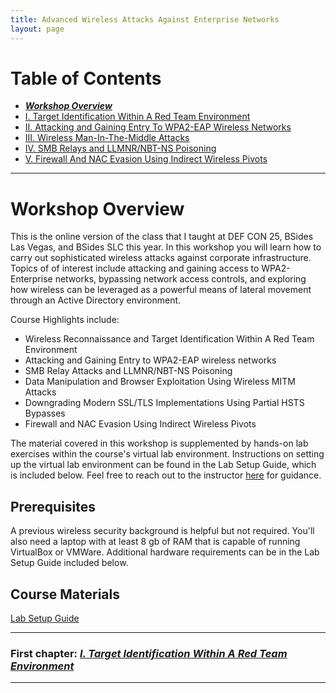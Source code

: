 ```yaml
---
title: Advanced Wireless Attacks Against Enterprise Networks
layout: page
---
```


# Table of Contents

   * ***[Workshop Overview](http://solstice.sh/workshops/advanced-wireless-attacks/)***
   * [I. Target Identification Within A Red Team Environment](http://solstice.sh/workshops/advanced-wireless-attacks/i-target-identification-within-a-red-team-environment/)
   * [II. Attacking and Gaining Entry To WPA2-EAP Wireless Networks](http://solstice.sh/workshops/advanced-wireless-attacks/ii-attacking-and-gaining-entry-to-wpa2-eap-wireless-networks/)
   * [III. Wireless Man-In-The-Middle Attacks](http://solstice.sh/workshops/advanced-wireless-attacks/iii-wireless-man-in-the-middle-attacks/)
   * [IV. SMB Relays and LLMNR/NBT-NS Poisoning](http://solstice.sh/workshops/advanced-wireless-attacks/iv-smb-relays-and-llmnr-nbt-ns-poisoning/)
   * [V. Firewall And NAC Evasion Using Indirect Wireless Pivots](http://solstice.sh/workshops/advanced-wireless-attacks/v-firewall-and-nac-evasion-using-indirect-wireless-pivots/)

---

# Workshop Overview

This is the online version of the class that I taught at DEF CON 25, BSides Las Vegas, and BSides SLC this year. In this workshop you will learn how to carry out sophisticated wireless attacks against corporate infrastructure. Topics of of interest include attacking and gaining access to WPA2-Enterprise networks, bypassing network access controls, and exploring how wireless can be leveraged as a powerful means of lateral movement through an Active Directory environment.

Course Highlights include:
- Wireless Reconnaissance and Target Identification Within A Red Team Environment
- Attacking and Gaining Entry to WPA2-EAP wireless networks
- SMB Relay Attacks and LLMNR/NBT-NS Poisoning
- Data Manipulation and Browser Exploitation Using Wireless MITM Attacks
- Downgrading Modern SSL/TLS Implementations Using Partial HSTS Bypasses
- Firewall and NAC Evasion Using Indirect Wireless Pivots

The material covered in this workshop is supplemented by hands-on lab exercises within the course's virtual lab environment. Instructions on setting up the virtual lab environment can be found in the Lab Setup Guide, which is included below. Feel free to reach out to the instructor [here](http://solstice.sh/contact/) for guidance.

Prerequisites
--------------

A previous wireless security background is helpful but not required. You'll also need a laptop with at least 8 gb of RAM that is capable of running VirtualBox or VMWare. Additional hardware requirements can be in the Lab Setup Guide included below.

Course Materials
----------------

[Lab Setup Guide](https://media.defcon.org/DEF%20CON%2025/DEF%20CON%2025%20presentations/DEFCON-25-Gabriel-Ryan-Advanced-Wireless-Attacks-Against-Enterprise-Networks-Lab-Setup-Guide.pdf)

---

### First chapter: *[I. Target Identification Within A Red Team Environment](http://solstice.sh/workshops/advanced-wireless-attacks/i-target-identification-within-a-red-team-environment/)*

---

